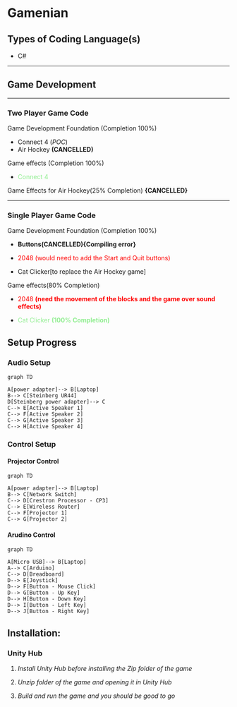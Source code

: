 # Gamenian

## Types of Coding Language(s)

- C# 

---

## Game Development

---

### Two Player Game Code

Game Development Foundation (Completion 100%)
- Connect 4 (*POC*)
- Air Hockey **(CANCELLED)**

Game effects (Completion 100%)
- <span style="color:lightgreen">Connect 4</span>

Game Effects for Air Hockey(25% Completion) **{CANCELLED}**

---

### Single Player Game Code

Game Development Foundation (Completion 100%)

- **Buttons(CANCELLED){Compiling error}**

- <span style="color:red">2048 (would need to add the Start and Quit buttons)</span>

- Cat Clicker[to replace the Air Hockey game]

Game effects(80% Completion)

- <span style="color:red">2048 **(need the movement of the blocks and the game over sound effects)**</span>

- <span style="color:lightgreen">Cat Clicker **(100% Completion)**</span>


## Setup Progress
### Audio Setup
```mermaid
graph TD

A[power adapter]--> B[Laptop]
B--> C[Steinberg UR44]
D[Steinberg power adapter]--> C
C--> E[Active Speaker 1]
C--> F[Active Speaker 2]
C--> G[Active Speaker 3]
C--> H[Active Speaker 4]

```
### Control Setup
#### Projector Control
```mermaid
graph TD

A[power adapter]--> B[Laptop]
B--> C[Network Switch]
C--> D[Crestron Processor - CP3]
C--> E[Wireless Router]
C--> F[Projector 1]
C--> G[Projector 2]

```
#### Arudino Control
```mermaid
graph TD

A[Micro USB]--> B[Laptop]
A--> C[Arduino]
C--> D[Breadboard]
D--> E[Joystick]
D--> F[Button - Mouse Click]
D--> G[Button - Up Key]
D--> H[Button - Down Key]
D--> I[Button - Left Key]
D--> J[Button - Right Key]

```

## Installation:

### Unity Hub

1) *Install Unity Hub before installing the Zip folder of the game*

2) *Unzip folder of the game and opening it in Unity Hub*

3) *Build and run the game and you should be good to go*